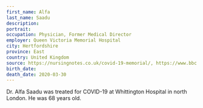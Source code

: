 ```yaml
---
first_name: Alfa
last_name: Saadu
description: 
portrait: 
occupation: Physician, Former Medical Director
employer: Queen Victoria Memorial Hospital
city: Hertfordshire
province: East
country: United Kingdom
source: https://nursingnotes.co.uk/covid-19-memorial/, https://www.bbc.com/news/uk-england-52126029
birth_date: 
death_date: 2020-03-30
---
```


Dr. Alfa Saadu was treated for COVID-19 at Whittington Hospital in north London. He was 68 years old.